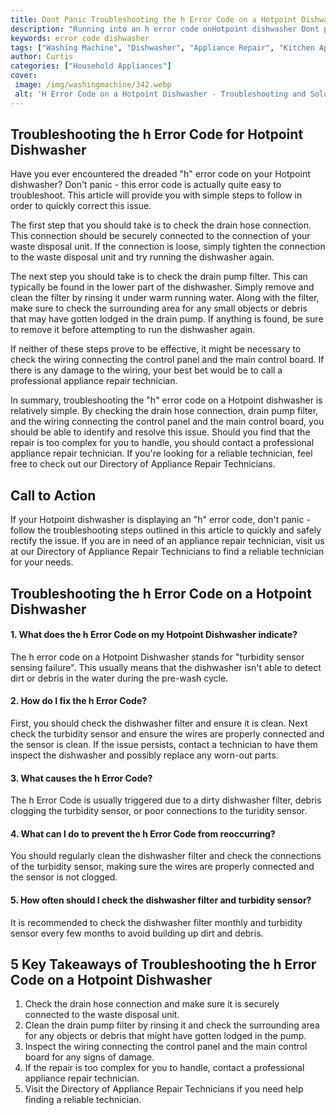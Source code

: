 ```yaml
---
title: Dont Panic Troubleshooting the h Error Code on a Hotpoint Dishwasher
description: "Running into an h error code onHotpoint dishwasher Dont panic This blog post offers quick and easy steps for trouble shooting and solutions for this error code so you can get back to washing dishes sooner"
keywords: error code dishwasher
tags: ["Washing Machine", "Dishwasher", "Appliance Repair", "Kitchen Appliances", "Clean Appliance"]
author: Curtis
categories: ["Household Appliances"]
cover: 
 image: /img/washingmachine/342.webp
 alt: 'H Error Code on a Hotpoint Dishwasher - Troubleshooting and Solutions'
---
```

## Troubleshooting the h Error Code for Hotpoint Dishwasher

Have you ever encountered the dreaded "h" error code on your Hotpoint dishwasher? Don't panic - this error code is actually quite easy to troubleshoot. This article will provide you with simple steps to follow in order to quickly correct this issue.

The first step that you should take is to check the drain hose connection. This connection should be securely connected to the connection of your waste disposal unit. If the connection is loose, simply tighten the connection to the waste disposal unit and try running the dishwasher again.

The next step you should take is to check the drain pump filter. This can typically be found in the lower part of the dishwasher. Simply remove and clean the filter by rinsing it under warm running water. Along with the filter, make sure to check the surrounding area for any small objects or debris that may have gotten lodged in the drain pump. If anything is found, be sure to remove it before attempting to run the dishwasher again.

If neither of these steps prove to be effective, it might be necessary to check the wiring connecting the control panel and the main control board. If there is any damage to the wiring, your best bet would be to call a professional appliance repair technician.

In summary, troubleshooting the "h" error code on a Hotpoint dishwasher is relatively simple. By checking the drain hose connection, drain pump filter, and the wiring connecting the control panel and the main control board, you should be able to identify and resolve this issue. Should you find that the repair is too complex for you to handle, you should contact a professional appliance repair technician. If you're looking for a reliable technician, feel free to check out our Directory of Appliance Repair Technicians. 
 
## Call to Action
If your Hotpoint dishwasher is displaying an "h" error code, don't panic - follow the troubleshooting steps outlined in this article to quickly and safely rectify the issue. If you are in need of an appliance repair technician, visit us at our Directory of Appliance Repair Technicians to find a reliable technician for your needs.

## Troubleshooting the h Error Code on a Hotpoint Dishwasher 

#### 1. What does the h Error Code on my Hotpoint Dishwasher indicate? 
The h error code on a Hotpoint Dishwasher stands for "turbidity sensor sensing failure". This usually means that the dishwasher isn't able to detect dirt or debris in the water during the pre-wash cycle. 

#### 2. How do I fix the h Error Code?
First, you should check the dishwasher filter and ensure it is clean. Next check the turbidity sensor and ensure the wires are properly connected and the sensor is clean. If the issue persists, contact a technician to have them inspect the dishwasher and possibly replace any worn-out parts. 

#### 3. What causes the h Error Code? 
The h Error Code is usually triggered due to a dirty dishwasher filter, debris clogging the turbidity sensor, or poor connections to the turidity sensor. 

#### 4. What can I do to prevent the h Error Code from reoccurring?
You should regularly clean the dishwasher filter and check the connections of the turbidity sensor, making sure the wires are properly connected and the sensor is not clogged. 

#### 5. How often should I check the dishwasher filter and turbidity sensor? 
It is recommended to check the dishwasher filter monthly and turbidity sensor every few months to avoid building up dirt and debris.

## 5 Key Takeaways of Troubleshooting the h Error Code on a Hotpoint Dishwasher
1. Check the drain hose connection and make sure it is securely connected to the waste disposal unit.
2. Clean the drain pump filter by rinsing it and check the surrounding area for any objects or debris that might have gotten lodged in the pump.
3. Inspect the wiring connecting the control panel and the main control board for any signs of damage.
4. If the repair is too complex for you to handle, contact a professional appliance repair technician.
5. Visit the Directory of Appliance Repair Technicians if you need help finding a reliable technician.
